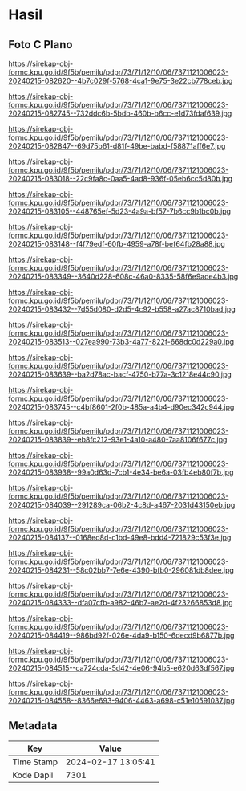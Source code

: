 # Hasil

## Foto C Plano

https://sirekap-obj-formc.kpu.go.id/9f5b/pemilu/pdpr/73/71/12/10/06/7371121006023-20240215-082620--4b7c029f-5768-4ca1-9e75-3e22cb778ceb.jpg

https://sirekap-obj-formc.kpu.go.id/9f5b/pemilu/pdpr/73/71/12/10/06/7371121006023-20240215-082745--732ddc6b-5bdb-460b-b6cc-e1d73fdaf639.jpg

https://sirekap-obj-formc.kpu.go.id/9f5b/pemilu/pdpr/73/71/12/10/06/7371121006023-20240215-082847--69d75b61-d81f-49be-babd-f58871aff6e7.jpg

https://sirekap-obj-formc.kpu.go.id/9f5b/pemilu/pdpr/73/71/12/10/06/7371121006023-20240215-083018--22c9fa8c-0aa5-4ad8-936f-05eb6cc5d80b.jpg

https://sirekap-obj-formc.kpu.go.id/9f5b/pemilu/pdpr/73/71/12/10/06/7371121006023-20240215-083105--448765ef-5d23-4a9a-bf57-7b6cc9b1bc0b.jpg

https://sirekap-obj-formc.kpu.go.id/9f5b/pemilu/pdpr/73/71/12/10/06/7371121006023-20240215-083148--f4f79edf-60fb-4959-a78f-bef64fb28a88.jpg

https://sirekap-obj-formc.kpu.go.id/9f5b/pemilu/pdpr/73/71/12/10/06/7371121006023-20240215-083349--3640d228-608c-46a0-8335-58f6e9ade4b3.jpg

https://sirekap-obj-formc.kpu.go.id/9f5b/pemilu/pdpr/73/71/12/10/06/7371121006023-20240215-083432--7d55d080-d2d5-4c92-b558-a27ac8710bad.jpg

https://sirekap-obj-formc.kpu.go.id/9f5b/pemilu/pdpr/73/71/12/10/06/7371121006023-20240215-083513--027ea990-73b3-4a77-822f-668dc0d229a0.jpg

https://sirekap-obj-formc.kpu.go.id/9f5b/pemilu/pdpr/73/71/12/10/06/7371121006023-20240215-083639--ba2d78ac-bacf-4750-b77a-3c1218e44c90.jpg

https://sirekap-obj-formc.kpu.go.id/9f5b/pemilu/pdpr/73/71/12/10/06/7371121006023-20240215-083745--c4bf8601-2f0b-485a-a4b4-d90ec342c944.jpg

https://sirekap-obj-formc.kpu.go.id/9f5b/pemilu/pdpr/73/71/12/10/06/7371121006023-20240215-083839--eb8fc212-93e1-4a10-a480-7aa8106f677c.jpg

https://sirekap-obj-formc.kpu.go.id/9f5b/pemilu/pdpr/73/71/12/10/06/7371121006023-20240215-083938--99a0d63d-7cb1-4e34-be6a-03fb4eb80f7b.jpg

https://sirekap-obj-formc.kpu.go.id/9f5b/pemilu/pdpr/73/71/12/10/06/7371121006023-20240215-084039--291289ca-06b2-4c8d-a467-2031d43150eb.jpg

https://sirekap-obj-formc.kpu.go.id/9f5b/pemilu/pdpr/73/71/12/10/06/7371121006023-20240215-084137--0168ed8d-c1bd-49e8-bdd4-721829c53f3e.jpg

https://sirekap-obj-formc.kpu.go.id/9f5b/pemilu/pdpr/73/71/12/10/06/7371121006023-20240215-084231--58c02bb7-7e6e-4390-bfb0-296081db8dee.jpg

https://sirekap-obj-formc.kpu.go.id/9f5b/pemilu/pdpr/73/71/12/10/06/7371121006023-20240215-084333--dfa07cfb-a982-46b7-ae2d-4f23266853d8.jpg

https://sirekap-obj-formc.kpu.go.id/9f5b/pemilu/pdpr/73/71/12/10/06/7371121006023-20240215-084419--986bd92f-026e-4da9-b150-6decd9b6877b.jpg

https://sirekap-obj-formc.kpu.go.id/9f5b/pemilu/pdpr/73/71/12/10/06/7371121006023-20240215-084515--ca724cda-5d42-4e06-94b5-e620d63df567.jpg

https://sirekap-obj-formc.kpu.go.id/9f5b/pemilu/pdpr/73/71/12/10/06/7371121006023-20240215-084558--8366e693-9406-4463-a698-c51e10591037.jpg


## Metadata

| Key        | Value               |
| ---------- | ------------------- |
| Time Stamp | 2024-02-17 13:05:41 |
| Kode Dapil | 7301                |



